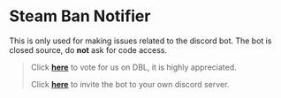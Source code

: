 # Steam Ban Notifier
This is only used for making issues related to the discord bot. The bot is closed source, do **not** ask for code access.

>Click **[here](https://top.gg/bot/575254446788050964/vote)** to vote for us on DBL, it is highly appreciated.
>
>Click **[here](https://discord.com/oauth2/authorize?client_id=575254446788050964&scope=bot&permissions=281664)** to invite the bot to your own discord server.
